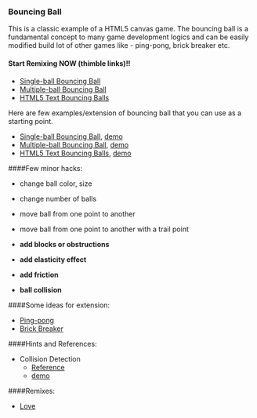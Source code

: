 ### Bouncing Ball

This is a classic example of a HTML5 canvas game. The bouncing ball is a fundamental concept to many game development logics and can be easily modified build lot of other games like - ping-pong, brick breaker etc.

#### Start Remixing NOW (thimble links)!!
- [Single-ball Bouncing Ball][remixlink1]
- [Multiple-ball Bouncing Ball][remixlink2]
- [HTML5 Text Bouncing Balls][remixlink3]

Here are few examples/extension of bouncing ball that you can use as a starting point.

- [Single-ball Bouncing Ball][single], [demo][demo1]
- [Multiple-ball Bouncing Ball][multiple], [demo][demo2]
- [HTML5 Text Bouncing Balls][text], [demo][demo3]

####Few minor hacks:

- change ball color, size
- change number of balls
- move ball from one point to another
- move ball from one point to another with a trail point


- __add blocks or obstructions__
- __add elasticity effect__
- __add friction__
- __ball collision__ 

####Some ideas for extension:

- [Ping-pong][pong]
- [Brick Breaker][brick-breaker]

####Hints and References:

- Collision Detection
	- [Reference][col_ref1] 
    - [demo][collision]

####Remixes:
- [Love][remix1] 

[single]: https://github.com/prashishh/bouncing-ball-html5/tree/master/Bouncing%20Ball/single-ball
[multiple]: https://github.com/prashishh/bouncing-ball-html5/tree/master/Bouncing%20Ball/multiple-balls
[text]: https://github.com/prashishh/bouncing-ball-html5/tree/master/Bouncing%20Ball/text-bouncing-balls
[pong]: http://en.wikipedia.org/wiki/Pong#Gameplay
[brick-breaker]: http://taptitude.wikia.com/wiki/Brick_Breaker
[collision]: https://developer.mozilla.org/ru/demos/detail/modeling-elastic-collisions-w-html5-and-javascript
[col_ref1]: http://blog.shameerc.com/2011/10/simple-html5-canvas-game.html
[demo1]: http://prashishh.github.io/bouncing-ball-html5/Bouncing%20Ball/single-ball/index.html
[demo2]: http://prashishh.github.io/bouncing-ball-html5/Bouncing%20Ball/multiple-balls/index.html
[demo3]: http://prashishh.github.io/bouncing-ball-html5/Bouncing%20Ball/text-bouncing-balls/index.html
[remix1]: http://prashishh.github.io/bouncing-ball-html5/Bouncing%20Ball/text-bouncing-balls/Remixes/love/index.html
[remixlink1]: https://avk.makes.org/thimble/bouncy-ball-single-ball
[remixlink2]: https://prashishh.makes.org/thimble/bouncy-ball-multiple-ball
[remixlink3]: https://prashishh.makes.org/thimble/mozilla